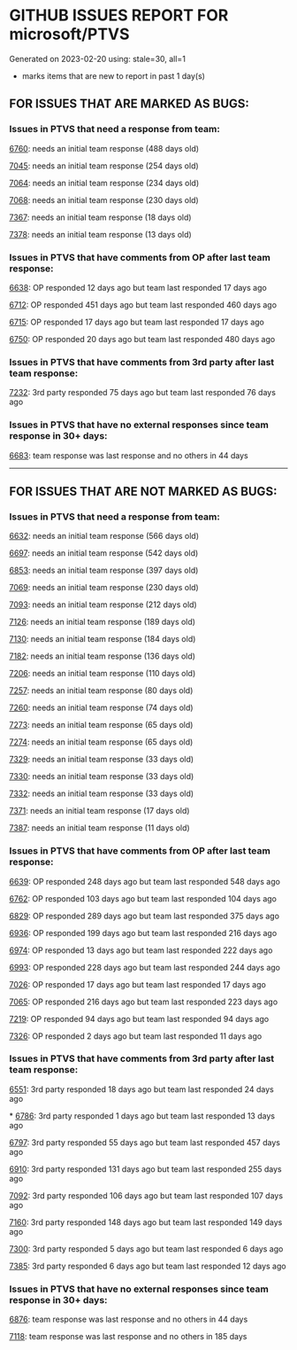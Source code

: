 
# GITHUB ISSUES REPORT FOR microsoft/PTVS


Generated on 2023-02-20 using: stale=30, all=1


* marks items that are new to report in past 1 day(s)


## FOR ISSUES THAT ARE MARKED AS BUGS:


### Issues in PTVS that need a response from team:


  [6760](https://github.com/microsoft/PTVS/issues/6760 "Evaluates all the expressions in interactive windows ignore the Completion Mode setting."): needs an initial team response (488 days old)

  [7045](https://github.com/microsoft/PTVS/issues/7045 "Failed to start a decorator and show potential decorators when type @."): needs an initial team response (254 days old)

  [7064](https://github.com/microsoft/PTVS/issues/7064 "Some intellisense don't work well in interactive window after writing some REPL commands"): needs an initial team response (234 days old)

  [7068](https://github.com/microsoft/PTVS/issues/7068 "reportMissingImports : Even if the module is successfully installed, a warning will still be displayed in the Error List window"): needs an initial team response (230 days old)

  [7367](https://github.com/microsoft/PTVS/issues/7367 "No output result after clicking 'Execute Project in Python Interactive'"): needs an initial team response (18 days old)

  [7378](https://github.com/microsoft/PTVS/issues/7378 "Conda env is missing after updating python latest version"): needs an initial team response (13 days old)

### Issues in PTVS that have comments from OP after last team response:


  [6638](https://github.com/microsoft/PTVS/issues/6638 "Refactor rename incorrect when the referenced method is defined in another project. "): OP responded 12 days ago but team last responded 17 days ago

  [6712](https://github.com/microsoft/PTVS/issues/6712 "The option &quot;Python/Native Debugging&quot; is missing."): OP responded 451 days ago but team last responded 460 days ago

  [6715](https://github.com/microsoft/PTVS/issues/6715 "An error message &quot;This project &quot;PythonApplication3&quot; has a reference to a missing Conda environment &quot;env3&quot;&quot; always pops up when restart the VS."): OP responded 17 days ago but team last responded 17 days ago

  [6750](https://github.com/microsoft/PTVS/issues/6750 "An error pops up when run &quot;Django Check, Django Migrate, Django Create Superuser...&quot;. "): OP responded 20 days ago but team last responded 480 days ago

### Issues in PTVS that have comments from 3rd party after last team response:


  [7232](https://github.com/microsoft/PTVS/issues/7232 "native/python debugger cannot find python source code"): 3rd party responded 75 days ago but team last responded 76 days ago

### Issues in PTVS that have no external responses since team response in 30+ days:


  [6683](https://github.com/microsoft/PTVS/issues/6683 "After deleting and re-creating, conda env will not appear in the list."): team response was last response and no others in 44 days

---

## FOR ISSUES THAT ARE NOT MARKED AS BUGS:


### Issues in PTVS that need a response from team:


  [6632](https://github.com/microsoft/PTVS/issues/6632 "Publish Now in project properties should auto save first"): needs an initial team response (566 days old)

  [6697](https://github.com/microsoft/PTVS/issues/6697 "After adding the file as a link first, the file will not be added to the project."): needs an initial team response (542 days old)

  [6853](https://github.com/microsoft/PTVS/issues/6853 "Unable to install suggested module when using IPython interactive mode."): needs an initial team response (397 days old)

  [7069](https://github.com/microsoft/PTVS/issues/7069 "No response after reopening the Python Environments  window"): needs an initial team response (230 days old)

  [7093](https://github.com/microsoft/PTVS/issues/7093 "Error: missing params.textDocument.text"): needs an initial team response (212 days old)

  [7126](https://github.com/microsoft/PTVS/issues/7126 "Creating python solution from existing python code fails for wsl based python project"): needs an initial team response (189 days old)

  [7130](https://github.com/microsoft/PTVS/issues/7130 "VS2022 Pytest + pytest-xdist unicode params issue"): needs an initial team response (184 days old)

  [7182](https://github.com/microsoft/PTVS/issues/7182 "How can i use mixed debugging with Python Environments"): needs an initial team response (136 days old)

  [7206](https://github.com/microsoft/PTVS/issues/7206 "The active environment doesn't change with the Cookiecutter Explorer is open"): needs an initial team response (110 days old)

  [7257](https://github.com/microsoft/PTVS/issues/7257 "Lengthy docstrings block text editing"): needs an initial team response (80 days old)

  [7260](https://github.com/microsoft/PTVS/issues/7260 "VS-2022 &quot;Python/Native Debugging&quot; not working after being brought back from missing"): needs an initial team response (74 days old)

  [7273](https://github.com/microsoft/PTVS/issues/7273 "Terminal prompts are disabled when cloning a GitHub repository"): needs an initial team response (65 days old)

  [7274](https://github.com/microsoft/PTVS/issues/7274 "Changing error messages - differences in reported errors between VS and pyright cli"): needs an initial team response (65 days old)

  [7329](https://github.com/microsoft/PTVS/issues/7329 "VS 2022 crashes regularly"): needs an initial team response (33 days old)

  [7330](https://github.com/microsoft/PTVS/issues/7330 "Unable to create DLL for C++ "): needs an initial team response (33 days old)

  [7332](https://github.com/microsoft/PTVS/issues/7332 "Missing information of what more is needed to get Python intellisense to work"): needs an initial team response (33 days old)

  [7371](https://github.com/microsoft/PTVS/issues/7371 "Outdated settings "): needs an initial team response (17 days old)

  [7387](https://github.com/microsoft/PTVS/issues/7387 "Some Intellisense doesn't work."): needs an initial team response (11 days old)

### Issues in PTVS that have comments from OP after last team response:


  [6639](https://github.com/microsoft/PTVS/issues/6639 " IntelliSense does not work when changed SearchPath in PythonSettings.json file in open folder."): OP responded 248 days ago but team last responded 548 days ago

  [6762](https://github.com/microsoft/PTVS/issues/6762 "Unchecked &quot;Parameter information&quot; still has signature help."): OP responded 103 days ago but team last responded 104 days ago

  [6829](https://github.com/microsoft/PTVS/issues/6829 "IntelliSense which is modified manually does not work after restart the VS."): OP responded 289 days ago but team last responded 375 days ago

  [6936](https://github.com/microsoft/PTVS/issues/6936 "Skip tests after clicking “Analyze Code Coverage”."): OP responded 199 days ago but team last responded 216 days ago

  [6974](https://github.com/microsoft/PTVS/issues/6974 "No IntelliSense when import folder under the workspace."): OP responded 13 days ago but team last responded 222 days ago

  [6993](https://github.com/microsoft/PTVS/issues/6993 "Unexpected error pops up in the console when attach a running python.exe"): OP responded 228 days ago but team last responded 244 days ago

  [7026](https://github.com/microsoft/PTVS/issues/7026 "No intellisense when from 'PYTHONPATH'"): OP responded 17 days ago but team last responded 17 days ago

  [7065](https://github.com/microsoft/PTVS/issues/7065 "How to step into Python stantandard library function?"): OP responded 216 days ago but team last responded 223 days ago

  [7219](https://github.com/microsoft/PTVS/issues/7219 "No output with using ipython interactive window"): OP responded 94 days ago but team last responded 94 days ago

  [7326](https://github.com/microsoft/PTVS/issues/7326 "Local packages to no longer be resolved in Visual Studio"): OP responded 2 days ago but team last responded 11 days ago

### Issues in PTVS that have comments from 3rd party after last team response:


  [6551](https://github.com/microsoft/PTVS/issues/6551 "Navigation bar is not working"): 3rd party responded 18 days ago but team last responded 24 days ago

\* [6786](https://github.com/microsoft/PTVS/issues/6786 "Autocomplete after open brackets replaces entire line of code"): 3rd party responded 1 days ago but team last responded 13 days ago

  [6797](https://github.com/microsoft/PTVS/issues/6797 "VS2022 no longer allows mapping file extensions to the Python editor"): 3rd party responded 55 days ago but team last responded 457 days ago

  [6910](https://github.com/microsoft/PTVS/issues/6910 "Python Editor - SendSelectionToInteractive not working on VS2022"): 3rd party responded 131 days ago but team last responded 255 days ago

  [7092](https://github.com/microsoft/PTVS/issues/7092 "Stub paths setting not observed"): 3rd party responded 106 days ago but team last responded 107 days ago

  [7160](https://github.com/microsoft/PTVS/issues/7160 "Python function with stacked decorators using functools.cache hangs when run without debugging"): 3rd party responded 148 days ago but team last responded 149 days ago

  [7300](https://github.com/microsoft/PTVS/issues/7300 "Add support for Task Item Priority to LSP Client"): 3rd party responded 5 days ago but team last responded 6 days ago

  [7385](https://github.com/microsoft/PTVS/issues/7385 "Live Share: The error is repeated twice in the error list on client."): 3rd party responded 6 days ago but team last responded 12 days ago

### Issues in PTVS that have no external responses since team response in 30+ days:


  [6876](https://github.com/microsoft/PTVS/issues/6876 "Extract method only works on one line and rename doesn't work at all"): team response was last response and no others in 44 days

  [7118](https://github.com/microsoft/PTVS/issues/7118 "IPython interactive mode always freezing"): team response was last response and no others in 185 days
